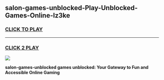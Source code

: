 
## salon-games-unblocked-Play-Unblocked-Games-Online-lz3ke
<h3>
<a href="https://premium76.site?title=salon-games-unblocked&ref=25A">CLICK TO PLAY</a></h3>
<hr>

<h3>
<a href="https://premium76.site?title=salon-games-unblocked&ref=25A">CLICK 2 PLAY</a>
  
</h3>

<a href="https://premium76.site?title=salon-games-unblocked&ref=25A"><img src="https://clearcache.store/games.png"></a>


**salon-games-unblocked games unblocked: Your Gateway to Fun and Accessible Online Gaming**
